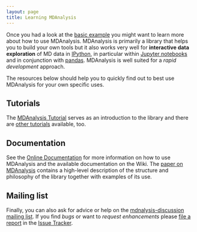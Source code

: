 ```yaml
---
layout: page
title: Learning MDAnalysis
---
```


Once you had a look at the 
[basic example]({{site.baseurl}}pages/basic_example) 
you might want to learn more about how to use
MDAnalysis. MDAnalysis is primarily a library that helps you to build
your own tools but it also works very well for **interactive data
exploration** of MD data in [IPython](http://ipython.org/), in
particular within [Jupyter notebooks](https://jupyter.org/) and in
conjunction with [pandas](http://pandas.pydata.org/). MDAnalysis is
well suited for a *rapid development* approach.

The resources below should help you to quickly find out to best use
MDAnalysis for your own specific uses.


## Tutorials ##

The [MDAnalysis
Tutorial](http://www.mdanalysis.org/MDAnalysisTutorial/) serves as an
introduction to the library and there are [other
tutorials]({{site.github.wiki}}/Tutorials)
available, too.


## Documentation ##

See the [Online Documentation](https://pythonhosted.org/MDAnalysis/)
for more information on how to use MDAnalysis and the available
documentation on the Wiki. The [paper on
MDAnalysis]({{site.baseurl}}pages/citations#MichaudAgrawal2011) contains a
high-level description of the structure and philosophy of the library
together with examples of its use.


## Mailing list ##

Finally, you can also ask for advice or help on the
[mdnalysis-discussion mailing
list](http://groups.google.com/group/mdnalysis-discussion). If you
find *bugs* or want to *request enhancements* please [file a
report]({{site.github.wiki}}/ReportingProblems)
in the [Issue
Tracker]({{sitemap.github.issues}}).
